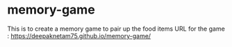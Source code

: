 # memory-game
This is to create a memory game to pair up the food items
URL for the game : https://deepaknetam75.github.io/memory-game/
